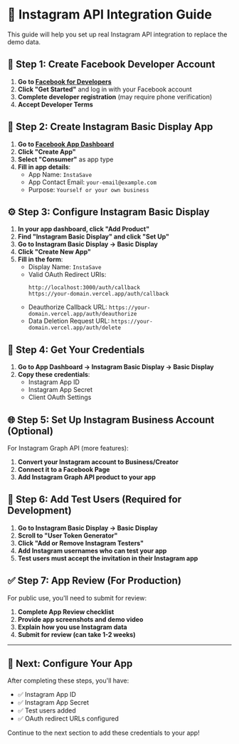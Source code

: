 # 📱 Instagram API Integration Guide

This guide will help you set up real Instagram API integration to replace the demo data.

## 🔧 Step 1: Create Facebook Developer Account

1. **Go to [Facebook for Developers](https://developers.facebook.com/)**
2. **Click "Get Started"** and log in with your Facebook account
3. **Complete developer registration** (may require phone verification)
4. **Accept Developer Terms**

## 📱 Step 2: Create Instagram Basic Display App

1. **Go to [Facebook App Dashboard](https://developers.facebook.com/apps/)**
2. **Click "Create App"**
3. **Select "Consumer"** as app type
4. **Fill in app details**:
   - App Name: `InstaSave`
   - App Contact Email: `your-email@example.com`
   - Purpose: `Yourself or your own business`

## ⚙️ Step 3: Configure Instagram Basic Display

1. **In your app dashboard, click "Add Product"**
2. **Find "Instagram Basic Display" and click "Set Up"**
3. **Go to Instagram Basic Display → Basic Display**
4. **Click "Create New App"**
5. **Fill in the form**:
   - Display Name: `InstaSave`
   - Valid OAuth Redirect URIs: 
     ```
     http://localhost:3000/auth/callback
     https://your-domain.vercel.app/auth/callback
     ```
   - Deauthorize Callback URL: `https://your-domain.vercel.app/auth/deauthorize`
   - Data Deletion Request URL: `https://your-domain.vercel.app/auth/delete`

## 🔑 Step 4: Get Your Credentials

1. **Go to App Dashboard → Instagram Basic Display → Basic Display**
2. **Copy these credentials**:
   - Instagram App ID
   - Instagram App Secret
   - Client OAuth Settings

## 🌐 Step 5: Set Up Instagram Business Account (Optional)

For Instagram Graph API (more features):
1. **Convert your Instagram account to Business/Creator**
2. **Connect it to a Facebook Page**
3. **Add Instagram Graph API product to your app**

## 📝 Step 6: Add Test Users (Required for Development)

1. **Go to Instagram Basic Display → Basic Display**
2. **Scroll to "User Token Generator"**
3. **Click "Add or Remove Instagram Testers"**
4. **Add Instagram usernames who can test your app**
5. **Test users must accept the invitation in their Instagram app**

## ✅ Step 7: App Review (For Production)

For public use, you'll need to submit for review:
1. **Complete App Review checklist**
2. **Provide app screenshots and demo video**
3. **Explain how you use Instagram data**
4. **Submit for review (can take 1-2 weeks)**

---

## 🔧 Next: Configure Your App

After completing these steps, you'll have:
- ✅ Instagram App ID
- ✅ Instagram App Secret  
- ✅ Test users added
- ✅ OAuth redirect URLs configured

Continue to the next section to add these credentials to your app!
